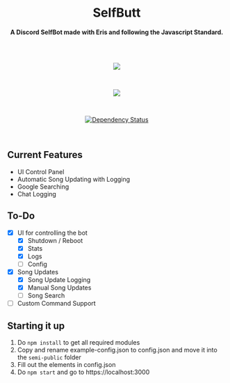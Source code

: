 <div align="center">
  <h1 align="center">SelfButt</h1>
	<p align="center">
		<strong>A Discord SelfBot made with Eris and following the Javascript Standard.</strong>
	</p>
	<br/>
	<br/>
  <p align="center">
    <a href="https://github.com/feross/standard"><img src="https://cdn.rawgit.com/feross/standard/master/badge.svg"></a>
	</p>
  <br>
  <p align="center">
    <a href="https://circleci.com/gh/Noculi/selfbutt"><img src="https://circleci.com/gh/Noculi/selfbutt/tree/master.svg?style=svg&circle-token=a9d3bb657f2bff6ca4ffdbf125ceaf902f969a1f"></a>
	</p>
  <br>
  <p align="center">
    <a href='https://gemnasium.com/github.com/Noculi/selfbutt'><img src="https://gemnasium.com/badges/github.com/Noculi/selfbutt.svg" alt="Dependency Status" /></a>
	</p>
  <br>
</div>

Current Features
------	
* UI Control Panel
* Automatic Song Updating with Logging
* Google Searching
* Chat Logging

To-Do
------
- [X] UI for controlling the bot
  - [X] Shutdown / Reboot
  - [X] Stats
  - [X] Logs
  - [ ] Config
- [X] Song Updates
	- [X] Song Update Logging
	- [X] Manual Song Updates
	- [ ] Song Search
- [ ] Custom Command Support

Starting it up
------
1. Do `npm install` to get all required modules
2. Copy and rename example-config.json to config.json and move it into the `semi-public` folder
3. Fill out the elements in config.json
4. Do `npm start` and go to https://localhost:3000
